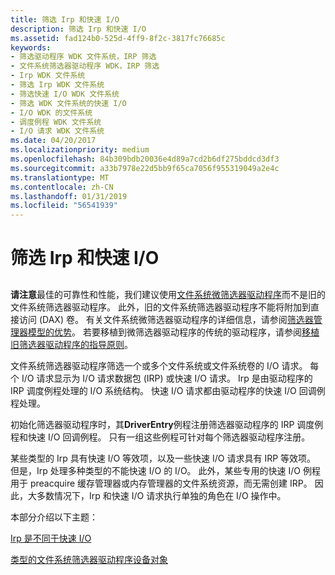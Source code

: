 ```yaml
---
title: 筛选 Irp 和快速 I/O
description: 筛选 Irp 和快速 I/O
ms.assetid: fad124b0-525d-4ff9-8f2c-3817fc76685c
keywords:
- 筛选驱动程序 WDK 文件系统，IRP 筛选
- 文件系统筛选器驱动程序 WDK，IRP 筛选
- Irp WDK 文件系统
- 筛选 Irp WDK 文件系统
- 筛选快速 I/O WDK 文件系统
- 筛选 WDK 文件系统的快速 I/O
- I/O WDK 的文件系统
- 调度例程 WDK 文件系统
- I/O 请求 WDK 文件系统
ms.date: 04/20/2017
ms.localizationpriority: medium
ms.openlocfilehash: 84b309bdb20036e4d89a7cd2b6df275bddcd3df3
ms.sourcegitcommit: a33b7978e22d5bb9f65ca7056f955319049a2e4c
ms.translationtype: MT
ms.contentlocale: zh-CN
ms.lasthandoff: 01/31/2019
ms.locfileid: "56541939"
---
```

# <a name="filtering-irps-and-fast-io"></a>筛选 Irp 和快速 I/O


## <span id="ddk_filtering_irps_and_fast_io_if"></span><span id="DDK_FILTERING_IRPS_AND_FAST_IO_IF"></span>


<div class="alert">
<strong>请注意</strong>最佳的可靠性和性能，我们建议使用<a href="filter-manager-and-minifilter-driver-architecture.md" data-raw-source="[file system minifilter drivers](filter-manager-and-minifilter-driver-architecture.md)">文件系统微筛选器驱动程序</a>而不是旧的文件系统筛选器驱动程序。 此外，旧的文件系统筛选器驱动程序不能将附加到直接访问 (DAX) 卷。 有关文件系统微筛选器驱动程序的详细信息，请参阅<a href="advantages-of-the-filter-manager-model.md" data-raw-source="[Advantages of the Filter Manager Model](advantages-of-the-filter-manager-model.md)">筛选器管理器模型的优势</a>。 若要移植到微筛选器驱动程序的传统的驱动程序，请参阅<a href="guidelines-for-porting-legacy-filter-drivers.md" data-raw-source="[Guidelines for Porting Legacy Filter Drivers](guidelines-for-porting-legacy-filter-drivers.md)">移植旧筛选器驱动程序的指导原则</a>。
</div>
 

文件系统筛选器驱动程序筛选一个或多个文件系统或文件系统卷的 I/O 请求。 每个 I/O 请求显示为 I/O 请求数据包 (IRP) 或快速 I/O 请求。 Irp 是由驱动程序的 IRP 调度例程处理的 I/O 系统结构。 快速 I/O 请求都由驱动程序的快速 I/O 回调例程处理。

初始化筛选器驱动程序时，其**DriverEntry**例程注册筛选器驱动程序的 IRP 调度例程和快速 I/O 回调例程。 只有一组这些例程可针对每个筛选器驱动程序注册。

某些类型的 Irp 具有快速 I/O 等效项，以及一些快速 I/O 请求具有 IRP 等效项。 但是，Irp 处理多种类型的不能快速 I/O 的 I/O。 此外，某些专用的快速 I/O 例程用于 preacquire 缓存管理器或内存管理器的文件系统资源，而无需创建 IRP。 因此，大多数情况下，Irp 和快速 I/O 请求执行单独的角色在 I/O 操作中。

本部分介绍以下主题：

[Irp 是不同于快速 I/O](irps-are-different-from-fast-i-o.md)

[类型的文件系统筛选器驱动程序设备对象](types-of-device-objects-used-by-file-system-filter-drivers.md)

 

 




